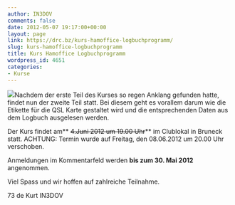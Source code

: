 ```yaml
---
author: IN3DOV
comments: false
date: 2012-05-07 19:17:00+00:00
layout: page
link: https://drc.bz/kurs-hamoffice-logbuchprogramm/
slug: kurs-hamoffice-logbuchprogramm
title: Kurs Hamoffice Logbuchprogramm
wordpress_id: 4651
categories:
- Kurse
---
```


[![](https://drc.bz/wp-content/uploads/2012/05/ho4-qsoeingabe-fenstereinstellung_445.jpg)](https://drc.bz/wp-content/uploads/2012/05/ho4-qsoeingabe-fenstereinstellung_445.jpg)Nachdem der erste Teil des Kurses so regen Anklang gefunden hatte, findet nun der zweite Teil statt. Bei diesem geht es vorallem darum wie die Etikette für die QSL Karte gestaltet wird und die entsprechenden Daten aus dem Logbuch ausgelesen werden.

Der Kurs findet am** <del>4.Juni 2012 um 19.00 Uhr</del>** im Clublokal in Bruneck statt. ACHTUNG: Termin wurde auf Freitag, den 08.06.2012 um 20.00 Uhr verschoben.

Anmeldungen im Kommentarfeld werden **bis zum 30. Mai 2012** angenommen.

Viel Spass und wir hoffen auf zahlreiche Teilnahme.

73 de Kurt IN3DOV
